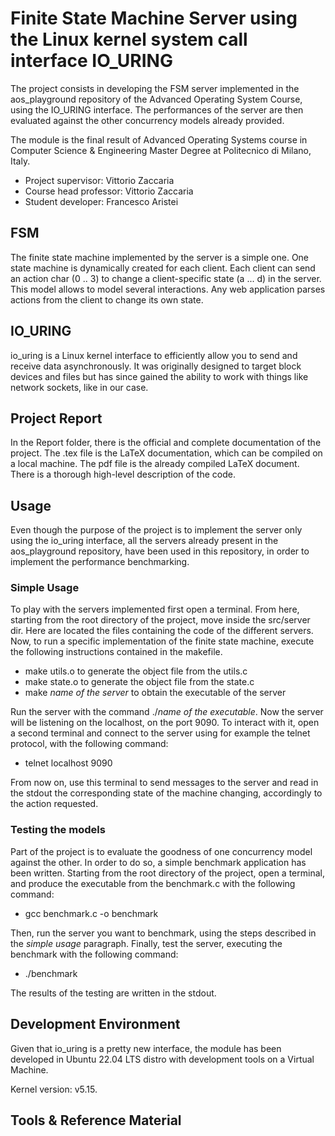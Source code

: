 # Finite State Machine Server using the Linux kernel system call interface IO_URING

The project consists in developing the FSM server implemented in the aos_playground repository of the Advanced Operating System Course, using the IO_URING interface.
The performances of the server are then evaluated against the other concurrency models already provided. 

The module is the final result of Advanced Operating Systems course in Computer Science & Engineering Master Degree at Politecnico di Milano, Italy.

- Project supervisor: Vittorio Zaccaria
- Course head professor: Vittorio Zaccaria
- Student developer: Francesco Aristei

## FSM

The finite state machine implemented by the server is a simple one. One state machine is dynamically created for each client. Each client can send an action char (0 .. 3) to change a client-specific state
(a ... d) in the server.
This model allows to model several interactions. Any web application parses actions from the client to change its own state.

## IO_URING

io_uring is a Linux kernel interface to efficiently allow you to send and receive data asynchronously. 
It was originally designed to target block devices and files but has since gained the ability to work with things like network sockets, like in our case.

## Project Report

In the Report folder, there is the official and complete documentation of the project. 
The .tex file is the LaTeX documentation, which can be compiled on a local machine. The pdf file is the already compiled LaTeX document.
There is a thorough high-level description of the code.

## Usage

Even though the purpose of the project is to implement the server only using the io_uring interface, all the servers already present in the aos_playground repository, have
been used in this repository, in order to implement the performance benchmarking.


### Simple Usage

To play with the servers implemented first open a terminal.
From here, starting from the root directory of the project, move inside the src/server dir.
Here are located the files containing the code of the different servers.
Now, to run a specific implementation of the finite state machine, execute the following instructions contained in the makefile.

- make utils.o to generate the object file from the utils.c
- make state.o to generate the object file from the state.c
- make *name of the server* to obtain the executable of the server

Run the server with the command ./*name of the executable*.
Now the server will be listening on the localhost, on the port 9090.
To interact with it, open a second terminal and connect to the server using for example the telnet protocol, with the following command:
- telnet localhost 9090

From now on, use this terminal to send messages to the server and read in the stdout the corresponding state of the machine changing, accordingly to the action requested.

### Testing the models

Part of the project is to evaluate the goodness of one concurrency model against the other.
In order to do so, a simple benchmark application has been written.
Starting from the root directory of the project, open a terminal, and produce the executable from the benchmark.c with the following command:

- gcc benchmark.c -o benchmark

Then, run the server you want to benchmark, using the steps described in the *simple usage* paragraph.
Finally, test the server, executing the benchmark with the following command:

- ./benchmark <number of clients> <duration of the interaction>

The results of the testing are written in the stdout.

## Development Environment

Given that io_uring is a pretty new interface, the module has been developed in Ubuntu 22.04 LTS distro with development tools on a Virtual Machine.

Kernel version: v5.15.

## Tools & Reference Material





